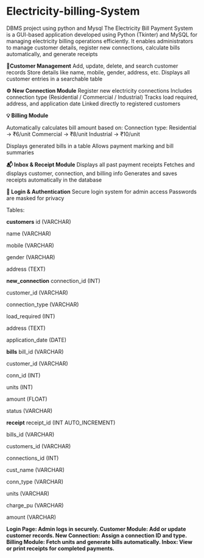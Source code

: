 # Electricity-billing-System
DBMS project using python and Mysql 
The Electricity Bill Payment System is a GUI-based application developed using Python (Tkinter) and MySQL for managing electricity billing operations efficiently.
It enables administrators to manage customer details, register new connections, calculate bills automatically, and generate receipts

**👤Customer Management**
Add, update, delete, and search customer records
Store details like name, mobile, gender, address, etc.
Displays all customer entries in a searchable table

**⚙️ New Connection Module**
Register new electricity connections
Includes connection type (Residential / Commercial / Industrial)
Tracks load required, address, and application date
Linked directly to registered customers

**💡 Billing Module**

Automatically calculates bill amount based on:
Connection type:
Residential → ₹6/unit
Commercial → ₹8/unit
Industrial → ₹10/unit

Displays generated bills in a table
Allows payment marking and bill summaries

**📬 Inbox & Receipt Module**
Displays all past payment receipts
Fetches and displays customer, connection, and billing info
Generates and saves receipts automatically in the database

**🔐 Login & Authentication**
Secure login system for admin access
Passwords are masked for privacy

Tables:

**customers**
id (VARCHAR)

name (VARCHAR)

mobile (VARCHAR)

gender (VARCHAR)

address (TEXT)

**new_connection**
connection_id (INT)

customer_id (VARCHAR)

connection_type (VARCHAR)

load_required (INT)

address (TEXT)

application_date (DATE)

**bills**
bill_id (VARCHAR)

customer_id (VARCHAR)

conn_id (INT)

units (INT)

amount (FLOAT)

status (VARCHAR)

**receipt**
receipt_id (INT AUTO_INCREMENT)

bills_id (VARCHAR)

customers_id (VARCHAR)

connections_id (INT)

cust_name (VARCHAR)

conn_type (VARCHAR)

units (VARCHAR)

charge_pu (VARCHAR)

amount (VARCHAR)


**Login Page: Admin logs in securely.
Customer Module: Add or update customer records.
New Connection: Assign a connection ID and type.
Billing Module: Fetch units and generate bills automatically.
Inbox: View or print receipts for completed payments.**
